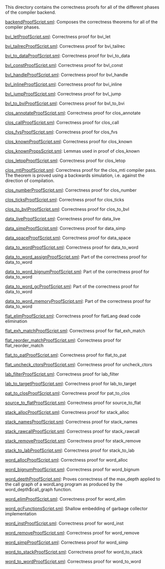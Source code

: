 This directory contains the correctness proofs for all of the
different phases of the compiler backend.

[backendProofScript.sml](backendProofScript.sml):
Composes the correctness theorems for all of the compiler phases.

[bvi_letProofScript.sml](bvi_letProofScript.sml):
Correctness proof for bvi_let

[bvi_tailrecProofScript.sml](bvi_tailrecProofScript.sml):
Correctness proof for bvi_tailrec

[bvi_to_dataProofScript.sml](bvi_to_dataProofScript.sml):
Correctness proof for bvi_to_data

[bvl_constProofScript.sml](bvl_constProofScript.sml):
Correctness proof for bvl_const

[bvl_handleProofScript.sml](bvl_handleProofScript.sml):
Correctness proof for bvl_handle

[bvl_inlineProofScript.sml](bvl_inlineProofScript.sml):
Correctness proof for bvi_inline

[bvl_jumpProofScript.sml](bvl_jumpProofScript.sml):
Correctness proof for bvl_jump

[bvl_to_bviProofScript.sml](bvl_to_bviProofScript.sml):
Correctness proof for bvl_to_bvi

[clos_annotateProofScript.sml](clos_annotateProofScript.sml):
Correctness proof for clos_annotate

[clos_callProofScript.sml](clos_callProofScript.sml):
Correctness proof for clos_call

[clos_fvsProofScript.sml](clos_fvsProofScript.sml):
Correctness proof for clos_fvs

[clos_knownProofScript.sml](clos_knownProofScript.sml):
Correctness proof for clos_known

[clos_knownPropsScript.sml](clos_knownPropsScript.sml):
Lemmas used in proof of clos_known

[clos_letopProofScript.sml](clos_letopProofScript.sml):
Correctness proof for clos_letop

[clos_mtiProofScript.sml](clos_mtiProofScript.sml):
Correctness proof for the clos_mti compiler pass. The theorem is
proved using a backwards simulation, i.e. against the direction of
compilation.

[clos_numberProofScript.sml](clos_numberProofScript.sml):
Correctness proof for clos_number

[clos_ticksProofScript.sml](clos_ticksProofScript.sml):
Correctness proof for clos_ticks

[clos_to_bvlProofScript.sml](clos_to_bvlProofScript.sml):
Correctness proof for clos_to_bvl

[data_liveProofScript.sml](data_liveProofScript.sml):
Correctness proof for data_live

[data_simpProofScript.sml](data_simpProofScript.sml):
Correctness proof for data_simp

[data_spaceProofScript.sml](data_spaceProofScript.sml):
Correctness proof for data_space

[data_to_wordProofScript.sml](data_to_wordProofScript.sml):
Correctness proof for data_to_word

[data_to_word_assignProofScript.sml](data_to_word_assignProofScript.sml):
Part of the correctness proof for data_to_word

[data_to_word_bignumProofScript.sml](data_to_word_bignumProofScript.sml):
Part of the correctness proof for data_to_word

[data_to_word_gcProofScript.sml](data_to_word_gcProofScript.sml):
Part of the correctness proof for data_to_word

[data_to_word_memoryProofScript.sml](data_to_word_memoryProofScript.sml):
Part of the correctness proof for data_to_word

[flat_elimProofScript.sml](flat_elimProofScript.sml):
Correctness proof for flatLang dead code elimination

[flat_exh_matchProofScript.sml](flat_exh_matchProofScript.sml):
Correctness proof for flat_exh_match

[flat_reorder_matchProofScript.sml](flat_reorder_matchProofScript.sml):
Correctness proof for flat_reorder_match

[flat_to_patProofScript.sml](flat_to_patProofScript.sml):
Correctness proof for flat_to_pat

[flat_uncheck_ctorsProofScript.sml](flat_uncheck_ctorsProofScript.sml):
Correctness proof for uncheck_ctors

[lab_filterProofScript.sml](lab_filterProofScript.sml):
Correctness proof for lab_filter

[lab_to_targetProofScript.sml](lab_to_targetProofScript.sml):
Correctness proof for lab_to_target

[pat_to_closProofScript.sml](pat_to_closProofScript.sml):
Correctness proof for pat_to_clos

[source_to_flatProofScript.sml](source_to_flatProofScript.sml):
Correctness proof for source_to_flat

[stack_allocProofScript.sml](stack_allocProofScript.sml):
Correctness proof for stack_alloc

[stack_namesProofScript.sml](stack_namesProofScript.sml):
Correctness proof for stack_names

[stack_rawcallProofScript.sml](stack_rawcallProofScript.sml):
Correctness proof for stack_rawcall

[stack_removeProofScript.sml](stack_removeProofScript.sml):
Correctness proof for stack_remove

[stack_to_labProofScript.sml](stack_to_labProofScript.sml):
Correctness proof for stack_to_lab

[word_allocProofScript.sml](word_allocProofScript.sml):
Correctness proof for word_alloc

[word_bignumProofScript.sml](word_bignumProofScript.sml):
Correctness proof for word_bignum

[word_depthProofScript.sml](word_depthProofScript.sml):
Proves correctness of the max_depth applied to the call graph of a
wordLang program as produced by the word_depth$call_graph function.

[word_elimProofScript.sml](word_elimProofScript.sml):
Correctness proof for word_elim

[word_gcFunctionsScript.sml](word_gcFunctionsScript.sml):
Shallow embedding of garbage collector implementation

[word_instProofScript.sml](word_instProofScript.sml):
Correctness proof for word_inst

[word_removeProofScript.sml](word_removeProofScript.sml):
Correctness proof for word_remove

[word_simpProofScript.sml](word_simpProofScript.sml):
Correctness proof for word_simp

[word_to_stackProofScript.sml](word_to_stackProofScript.sml):
Correctness proof for word_to_stack

[word_to_wordProofScript.sml](word_to_wordProofScript.sml):
Correctness proof for word_to_word
